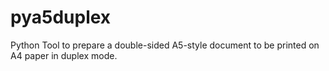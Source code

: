 # pya5duplex
Python Tool to prepare a double-sided A5-style document to be printed on A4 paper in duplex mode.
